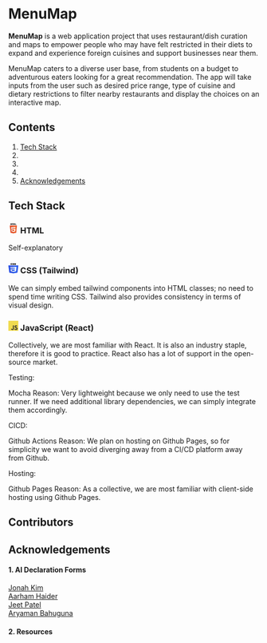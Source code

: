 # MenuMap
**MenuMap** is a web application project that uses restaurant/dish curation and maps to empower people who may have felt restricted in their diets to expand and experience foreign cuisines and support businesses near them. 

MenuMap caters to a diverse user base, from students on a budget to adventurous eaters looking for a great recommendation. The app will take inputs from the user such as desired price range, type of cuisine and dietary restrictions to filter nearby restaurants and display the choices on an interactive map.

## Contents
1. [Tech Stack](#tech-stack)
2. 
3. 
4. 
6. [Acknowledgements](#acknowledgements)

## Tech Stack
### <img src=./src/assets/HTML5_logo_and_wordmark.svg-2.png  width="20" height="20"> HTML
Self-explanatory

### <img src=./src/assets/CSS3_logo_and_wordmark.svg-2.png width="20" height="20"> CSS (Tailwind)
We can simply embed tailwind components into HTML classes; no need to spend time writing CSS. Tailwind also provides consistency in terms of visual design.

### <img src=./src/assets/JavaScript-logo.png width="20" height="20"> JavaScript (React)
 Collectively, we are most familiar with React. It is also an industry staple, therefore it is good to practice. React also has a lot of support in the open-source market.

Testing:

Mocha Reason: Very lightweight because we only need to use the test runner. If we need additional library dependencies, we can simply integrate them accordingly.

CICD:

Github Actions Reason: We plan on hosting on Github Pages, so for simplicity we want to avoid diverging away from a CI/CD platform away from Github.

Hosting:

Github Pages Reason: As a collective, we are most familiar with client-side hosting using Github Pages.
## Contributors




## Acknowledgements

#### 1. AI Declaration Forms
[Jonah Kim](/ProjectMileston1_AI_Declaration_Jonah_Kim_301395290.pdf)  
[Aarham Haider](/ProjectMileston1_AI_Declaration_Aarham_Haider_301462422.pdf)  
[Jeet Patel](/ProjectMileston1_AI_Declaration_Jeet_Patel_301573108.pdf)  
[Aryaman Bahuguna](/P1_AI_Declaration_Aryaman_Bahuguna_301563474.pdf)

#### 2. Resources
